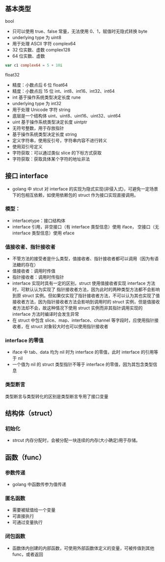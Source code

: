 ## 基本类型
bool
- 只可以使用 true、false 常量，无法使用 0、1，赋值时无隐式转换
byte
- underlying type 为 uint8
- 用于处理 ASCII 字符
complex64
- 32 位实数、虚数
complex128
- 64 位实数、虚数
```go
var c1 complex64 = 5 + 10i
```
float32
- 精度：小数点后 6 位
float64
- 精度：小数点后 15 位
int、int8、int16、int32、int64
- int 基于操作系统类型决定长度
rune
- underlying type 为 int32
- 用于处理 Unicode 字符
string
- 底层是一个结构体
uint、uint8、uint16、uint32、uint64
- uint 基于操作系统类型决定长度
uintptr
- 无符号整数，用于存放指针
- 基于操作系统类型决定长度
string
- 定义字符串，使用反引号，字符串内容不进行转义
- 使用双引号定义
- 字符获取：可以通过类似 slice 的下标方式获取
- 字符获取：获取具体某个字符的地址非法

## 接口 interface
- golang 中 stcut 对 interface 的实现为隐式实现(非侵入式)，可避免一定场景下的包相互依赖，如使用依赖包的 struct 作为接口实现直接调用。
### 模型：
- interfacetype：接口结构体
- interface 引用，非空接口（有 interface 类型信息）使用 iface， 空接口（无 interface 类型信息）使用 eface
### 值接收者、指针接收者
- 不管方法的接受者是什么类型，值接收者、指针接收者都可以调用（因为有语法糖的存在）
- 值接收者：调用时传值
- 指针接收者：调用时传指针
- interface 实现时具有一定的区别，struct 使用值接收者实现 interface 方法时，可默认认为实现了 指针接收者方法，因为此时的两种类型方法都不会影响到原 struct 实例。但如果仅实现了指针接收者方法，不可以认为其也实现了值接收者方法，因为指针接收者方法会影响到调用时的 struct 实例，但是值接收者方法却不会，故这种情况下使用 struct 实例而非其指针调用实现的 interface 方法时编译时会发生异常
- 在 struct 中包含 slice、map、interface、channel 等字段时，应使用指针接收者，在 struct 对象较大时也可以使用指针接收者
### interface 的零值
- iface 中 tab、data 均为 nil 时为 interface 的零值，此时 interface 的引用等于 nil
- 一个值为 nil 的 struct 类型指针不等于 interface 的零值，因为其包含类型信息
### 类型断言
类型断言与类型转化的区别是类型断言专用了接口变量

## 结构体（struct）
### 初始化
- strcut 内存分配时，会被分配一块连续的内存(大小确定)用于存储。

## 函数（func）
### 参数传递
- golang 中函数传参为值传递
### 匿名函数
- 需要被赋值给一个变量
- 可直接执行
- 可通过变量执行
### 闭包函数
- 函数体内创建的内部函数，可使用外部函数体定义的变量，可被传值到其他 func，或者返回